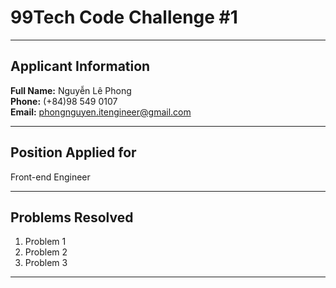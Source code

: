 # 99Tech Code Challenge #1

---

## Applicant Information

**Full Name:** Nguyễn Lê Phong  
**Phone:** (+84)98 549 0107  
**Email:** phongnguyen.itengineer@gmail.com

---

## Position Applied for

Front-end Engineer

---

## Problems Resolved

1. Problem 1
2. Problem 2
3. Problem 3

---
